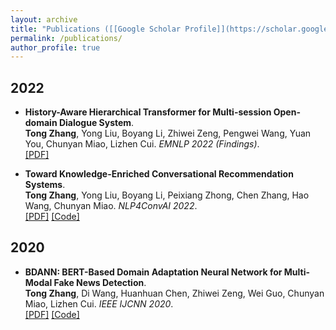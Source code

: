 ```yaml
---
layout: archive
title: "Publications ([[Google Scholar Profile]](https://scholar.google.com/citations?user=0kHm9RcAAAAJ&hl=en))"
permalink: /publications/
author_profile: true
---
```

## 2022
* <b>History-Aware Hierarchical Transformer for Multi-session Open-domain Dialogue System</b>.<br>
<b>Tong Zhang</b>, Yong Liu, Boyang Li, Zhiwei Zeng, Pengwei Wang, Yuan You, Chunyan Miao, Lizhen Cui. 
<i>EMNLP 2022 (Findings)</i>.<br>
[[PDF]](https://arxiv.org/pdf/2302.00907)

* <b>Toward Knowledge-Enriched Conversational Recommendation Systems</b>.<br>
<b>Tong Zhang</b>, Yong Liu, Boyang Li, Peixiang Zhong, Chen Zhang, Hao Wang, Chunyan Miao. 
<i>NLP4ConvAI 2022</i>.<br>
[[PDF]](https://aclanthology.org/2022.nlp4convai-1.17/)
[[Code]](https://github.com/xiaolan98/KECRS)

## 2020

* <b>BDANN: BERT-Based Domain Adaptation Neural Network for Multi-Modal Fake News Detection</b>.<br>
<b>Tong Zhang</b>, Di Wang, Huanhuan Chen, Zhiwei Zeng, Wei Guo, Chunyan Miao, Lizhen Cui. 
<i>IEEE IJCNN 2020</i>.<br>
[[PDF]](https://ieeexplore.ieee.org/abstract/document/9206973)
[[Code]](https://github.com/xiaolan98/BDANN-IJCNN2020)
